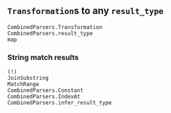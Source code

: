 
## `Transformation`s to any `result_type`
```@docs
CombinedParsers.Transformation
CombinedParsers.result_type
map
```

### String match results
```@docs
(!)
JoinSubstring
MatchRange
CombinedParsers.Constant
CombinedParsers.IndexAt
CombinedParsers.infer_result_type
```
